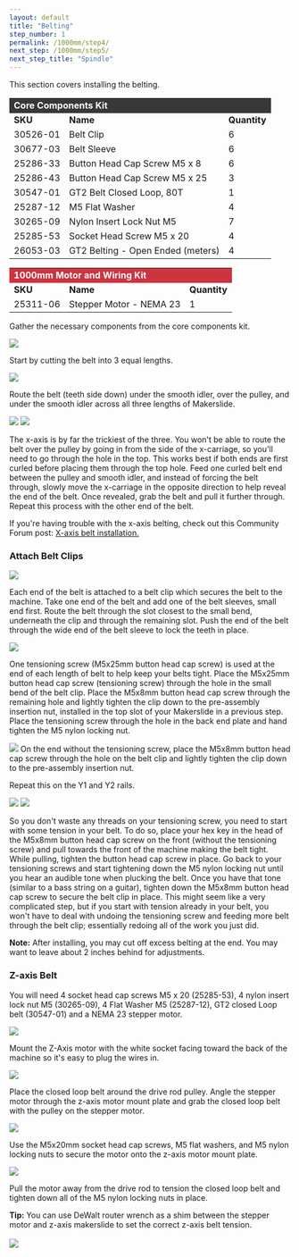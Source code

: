 ```yaml
---
layout: default
title: "Belting"
step_number: 1
permalink: /1000mm/step4/
next_step: /1000mm/step5/
next_step_title: "Spindle"
---
```

<p>This section covers installing the belting.</p>

<table>
  <tr>
    <td style="color:#fff;background: #383838" colspan="3">
      <b>Core Components Kit</b>
    </td>
  </tr>
  <tr>
    <td>
      <b>SKU</b>
    </td>
    <td>
      <b>Name</b>
    </td>
    <td>
      <b>Quantity</b>
    </td>
  </tr>
  <tr>
    <td>
      30526-01
    </td>
    <td>
      Belt Clip
    </td>
    <td>
      6
    </td>
  </tr>
  <tr>
    <td>
      30677-03
    </td>
    <td>
      Belt Sleeve
    </td>
    <td>
      6
    </td>
  </tr>
  <tr>
    <td>
      25286-33
    </td>
    <td>
      Button Head Cap Screw M5 x 8
    </td>
    <td>
      6
    </td>
  </tr>
  <tr>
    <td>
      25286-43
    </td>
    <td>
      Button Head Cap Screw M5 x 25
    </td>
    <td>
      3
    </td>
  </tr>
  <tr>
    <td>
      30547-01
    </td>
    <td>
      GT2 Belt Closed Loop, 80T
    </td>
    <td>
      1
    </td>
  </tr>
  <tr>
    <td>
      25287-12
    </td>
    <td>
      M5 Flat Washer
    </td>
    <td>
      4
    </td>
  </tr>
  <tr>
    <td>
      30265-09
    </td>
    <td>
      Nylon Insert Lock Nut M5
    </td>
    <td>
      7
    </td>
  </tr>
  <tr>
    <td>
      25285-53
    </td>
    <td>
      Socket Head Screw M5 x 20
    </td>
    <td>
      4
    </td>
  </tr>
  <tr>
    <td>
      26053-03
    </td>
    <td>
      GT2 Belting - Open Ended (meters)
    </td>
    <td>
      4
    </td>
  </tr>
</table>
<table>
  <tr>
    <td style="color:#fff;background: #CC3440" colspan="3">
      <b>1000mm Motor and Wiring Kit</b>
    </td>
  </tr>
  <tr>
    <td>
      <b>SKU</b>
    </td>
    <td>
      <b>Name</b>
    </td>
    <td>
      <b>Quantity</b>
    </td>
  </tr>
  <tr>
    <td>
      25311-06
    </td>
    <td>
      Stepper Motor - NEMA 23
    </td>
    <td>
      1
    </td>
  </tr>
</table>

<p> Gather the necessary components from the core components kit.</p>
<img src="./photo/IMG_5594.png">

<p>Start by cutting the belt into 3 equal lengths.</p>
<img src="./photo/jpfs_DSC2791.jpg">

<p>Route the belt (teeth side down) under the smooth idler, over the pulley, and under the smooth idler across all three lengths of Makerslide.</p>
<img src="./photo/P4210474jpg04.jpg">

<img src="./photo/P4210483jpg13.jpg">
<p>The x-axis is by far the trickiest of the three.  You won't be able to route the belt over the pulley by going in from the side of the x-carriage, so you'll need to go through the hole in the top.  This works best if both ends are first curled before placing them through the top hole.  Feed one curled belt end between the pulley and smooth idler, and instead of forcing the belt through, slowly move the x-carriage in the opposite direction to help reveal the end of the belt.  Once revealed, grab the belt and pull it further through.  Repeat this process with the other end of the belt.</p>

If you're having trouble with the x-axis belting, check out this Community Forum post: <a href="https://discuss.inventables.com/t/x-carve-assembly-tip-tool/42004/2" target="_blank">X-axis belt installation.</a> 

<h3> Attach Belt Clips </h3>
<img src="./photo/jpfs_DSC2793.jpg">
<p>Each end of the belt is attached to a belt clip which secures the belt to the machine.  Take one end of the belt and add one of the belt sleeves, small end first.  Route the belt through the slot closest to the small bend, underneath the clip and through the remaining slot.  Push the end of the belt through the wide end of the belt sleeve to lock the teeth in place.</p>

<img src="./photo/IMG_5619.png">

One tensioning screw (M5x25mm button head cap screw) is used at the end of each length of belt to help keep your belts tight. Place the M5x25mm button head cap screw (tensioning screw) through the hole in the small bend of the belt clip. Place the M5x8mm button head cap screw through the remaining hole and lightly tighten the clip down to the pre-assembly insertion nut, installed in the top slot of your Makerslide in a previous step. Place the tensioning screw through the hole in the back end plate and hand tighten the M5 nylon locking nut. 

<img src="./photo/IMG_5614.png">
 On the end without the tensioning screw, place the M5x8mm button head cap screw through the hole on the belt clip and lightly tighten the clip down to the pre-assembly insertion nut.

Repeat this on the Y1 and Y2 rails. 

<img src="./photo/IMG_5603.png">
<img src="./photo/IMG_5611.png">

<p>So you don't waste any threads on your tensioning screw, you need to start with some tension in your belt. To do so, place your hex key in the head of the M5x8mm button head cap screw on the front (without the tensioning screw) and pull towards the front of the machine making the belt tight.  While pulling, tighten the button head cap screw in place.  Go back to your tensioning screws and start tightening down the M5 nylon locking nut until you hear an audible tone when plucking the belt.  Once you have that tone (similar to a bass string on a guitar), tighten down the M5x8mm button head cap screw to secure the belt clip in place.  This might seem like a very complicated step, but if you start with tension already in your belt, you won't have to deal with undoing the tensioning screw and feeding more belt through the belt clip; essentially redoing all of the work you just did.</p>
<div class="note"><strong>Note:</strong> After installing, you may cut off excess belting at the end. You may want to leave about 2 inches behind for adjustments. </div>

<h3> Z-axis Belt</h3>
<p>You will need 4 socket head cap screws M5 x 20 (25285-53), 4 nylon insert lock nut M5 (30265-09), 4 Flat Washer M5 (25287-12), GT2 closed Loop belt (30547-01) and a NEMA 23 stepper motor. </p>
<img src="./photo/jpfs_DSC2798.jpg">

<p>Mount the Z-Axis motor with the white socket facing toward the back of the machine so it's easy to plug the wires in.</p>
<img src="./photo/P4210487jpg17.jpg"><br>

<p>Place the closed loop belt around the drive rod pulley.  Angle the stepper motor through the z-axis motor mount plate and grab the closed loop belt with the pulley on the stepper motor.</p>
<img src="./photo/P4210490jpg20.jpg"><br>

<p>Use the M5x20mm socket head cap screws, M5 flat washers, and M5 nylon locking nuts to secure the motor onto the z-axis motor mount plate.</p>

<img src="./photo/P4210493jpg23.jpg"><br>

<p>Pull the motor away from the drive rod to tension the closed loop belt and tighten down all of the M5 nylon locking nuts in place.
</p>

<div class="note"><strong>Tip:</strong> You can use DeWalt router wrench as a shim between the stepper motor and z-axis makerslide to set the correct z-axis belt tension. </div> <br>

<img src="./photo/jpfs_DSC2800.jpg">

